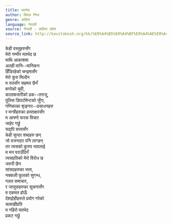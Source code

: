 ```yaml
---
title: मतभेद
author: विमल निभा
genre: कविता
language: नेपाली
source: नेपाली - कविता कोश
source_link: http://kavitakosh.org/kk/%E0%A4%B5%E0%A4%BF%E0%A4%AE%E0%A4%B2_%E0%A4%A8%E0%A4%BF%E0%A4%AD%E0%A4%BE
---
```


केही वस्तुहरुसँग  
मेरो गम्भीर मतभेद छ  
माथि आकाशमा  
अल्छी मानि--मानिकन  
हिँडिरहेको चन्द्रमासँग  
मेरो कुरा मिल्दैन  
म रातसँग सहमत छैनँ  
बगरेको चुपी,  
कालाबजारीको ढक--तराजु,  
पुलिस डिपार्टमेन्टको जुँगा,  
गणिकाका शृङ्गार--प्रसाधनहरु  
र मन्त्रीहरुका हस्ताक्षरसँग  
म आफ्नो फरक विचार  
जाहेर गर्छु  
यद्यपि सत्तासँग  
केही सुन्दर शब्दहरु छन्  
जो वजनदार पनि लाग्छन्  
तर त्यसको कुरुप भावलाई  
म मन पराउँदिनँ  
त्यसप्रतिको मेरो विरोध छ  
जरुरी छैन  
सांसदहरुका भत्ता,  
नक्कली फुलको सुगन्ध,  
गलत समाचार,  
र जासुसहरुका सूचनासँग  
म एकमत होऊँ  
देशद्रोहीहरुले प्रयोग गरेको  
चलाखीप्रति  
म गहिरो मतभेद  
प्रकट गर्छु
